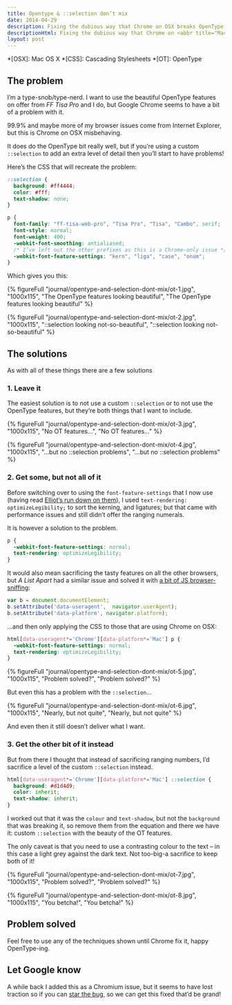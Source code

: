 ```yaml
---
title: Opentype & ::selection don’t mix
date: 2014-04-29
description: Fixing the dubious way that Chrome on OSX breaks OpenType features when used with a custom ::selection.
descriptionHtml: Fixing the dubious way that Chrome on <abbr title="Mac OS X" class="sc">OSX</abbr> breaks OpenType features when used with a custom <code>::selection</code>.
layout: post
---
```


*[OSX]: Mac OS X
*[CSS]: Cascading Stylesheets
*[OT]: OpenType

## The problem

I’m a type-snob/type-nerd. I want to use the beautiful OpenType features on offer from *FF Tisa Pro* and I do, but Google Chrome seems to have a bit of a problem with it.

99.9% and maybe more of my browser issues come from Internet Explorer, but this is Chrome on <span class="sc">OSX</span> misbehaving.

It does do the OpenType bit really well, but if you’re using a custom `::selection` to add an extra level of detail then you’ll start to have problems!

Here’s the <span class="sc">CSS</span> that will recreate the problem:

```css
::selection {
  background: #ff4444;
  color: #fff;
  text-shadow: none;
}

p {
  font-family: "ff-tisa-web-pro", "Tisa Pro", "Tisa", "Cambo", serif;
  font-style: normal;
  font-weight: 400;
  -webkit-font-smoothing: antialiased;
  /* I’ve left out the other prefixes as this is a Chrome-only issue */
  -webkit-font-feature-settings: "kern", "liga", "case", "onum";
}
```

Which gives you this:

{% figureFull
  "journal/opentype-and-selection-dont-mix/ot-1.jpg",
  "1000x115",
  "The OpenType features looking beautiful",
  "The OpenType features looking beautiful"
%}

{% figureFull
  "journal/opentype-and-selection-dont-mix/ot-2.jpg",
  "1000x115",
  "::selection looking not-so-beautiful",
  "::selection looking not-so-beautiful"
%}

## The solutions

As with all of these things there are a few solutions

### 1. Leave it

The easiest solution is to not use a custom `::selection` or to not use the OpenType features, but they’re both things that I want to include.

{% figureFull
  "journal/opentype-and-selection-dont-mix/ot-3.jpg",
  "1000x115",
  "No OT features…",
  "No OT features…"
%}

{% figureFull
  "journal/opentype-and-selection-dont-mix/ot-4.jpg",
  "1000x115",
  "…but no ::selection problems",
  "…but no ::selection problems"
%}

### 2. Get some, but not all of it

Before switching over to using the `font-feature-settings` that I now use (having read [Elliot’s run down on them](http://elliotjaystocks.com/blog/a-recap-on-opentype-features/ "Elliot Jay Stocks’ recap on OT features")), I used `text-rendering: optimizeLegibility;` to sort the kerning, and ligatures; but that came with performance issues and still didn’t offer the ranging numerals.

It is however a solution to the problem.

```css
p {
  -webkit-font-feature-settings: normal;
  text-rendering: optimizeLegibility;
}
```

It would also mean sacrificing the tasty features on all the other browsers, but *A List Apart* had a similar issue and solved it with [a bit of JS browser-sniffing](https://github.com/alistapart/AListApart/issues/53 "Find out how A List Apart fixed it"):

```js
var b = document.documentElement;
b.setAttribute('data-useragent',  navigator.userAgent);
b.setAttribute('data-platform', navigator.platform);
```

…and then only applying the <span class="sc">CSS</span> to those that are using Chrome on <span class="sc">OSX</span>:

```css
html[data-useragent*='Chrome'][data-platform*='Mac'] p {
  -webkit-font-feature-settings: normal;
  text-rendering: optimizeLegibility;
}
```

{% figureFull
  "journal/opentype-and-selection-dont-mix/ot-5.jpg",
  "1000x115",
  "Problem solved?",
  "Problem solved?"
%}

But even this has a problem with the `::selection`…

{% figureFull
  "journal/opentype-and-selection-dont-mix/ot-6.jpg",
  "1000x115",
  "Nearly, but not quite",
  "Nearly, but not quite"
%}

And even then it still doesn’t deliver what I want.

### 3. Get the other bit of it instead

But from there I thought that instead of sacrificing ranging numbers, I’d sacrifice a level of the custom `::selection` instead.

```css
html[data-useragent*='Chrome'][data-platform*='Mac'] ::selection {
  background: #d1d4d9;
  color: inherit;
  text-shadow: inherit;
}
```

I worked out that it was the `colour` and `text-shadow`, but not the `background` that was breaking it, so remove them from the equation and there we have it: custom `::selection` with the beauty of the OT features.

The only caveat is that you need to use a contrasting colour to the text – in this case a light grey against the dark text. Not too-big-a sacrifice to keep both of it!

{% figureFull
  "journal/opentype-and-selection-dont-mix/ot-7.jpg",
  "1000x115",
  "Problem solved?",
  "Problem solved?"
%}

{% figureFull
  "journal/opentype-and-selection-dont-mix/ot-8.jpg",
  "1000x115",
  "You betcha!",
  "You betcha!"
%}

## Problem solved

Feel free to use any of the techniques shown until Chrome fix it, happy OpenType-ing.

## Let Google know

A while back I added this as a Chromium issue, but it seems to have lost traction so if you can [star the bug](https://code.google.com/p/chromium/issues/detail?id=362956 "See the Chromium Issue raised on this subject"), so we can get this fixed that’d be grand!
